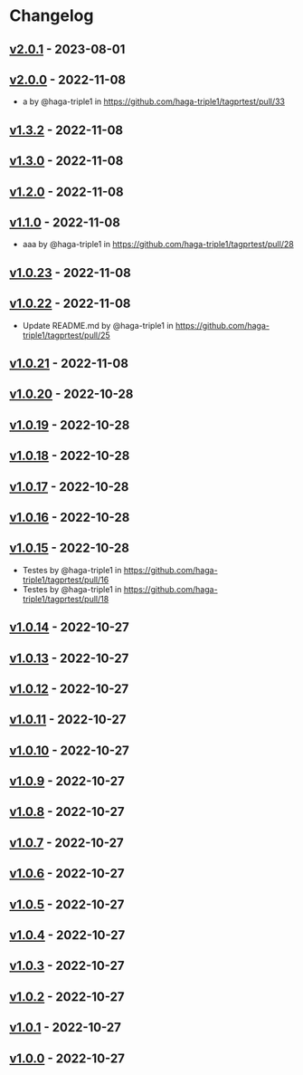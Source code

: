 # Changelog

## [v2.0.1](https://github.com/haga-triple1/tagprtest/compare/v2.0.0...v2.0.1) - 2023-08-01

## [v2.0.0](https://github.com/haga-triple1/tagprtest/compare/v1.3.2...v2.0.0) - 2022-11-08
- a by @haga-triple1 in https://github.com/haga-triple1/tagprtest/pull/33

## [v1.3.2](https://github.com/haga-triple1/tagprtest/compare/v1.3.0...v1.3.2) - 2022-11-08

## [v1.3.0](https://github.com/haga-triple1/tagprtest/compare/v1.2.0...v1.3.0) - 2022-11-08

## [v1.2.0](https://github.com/haga-triple1/tagprtest/compare/v1.1.0...v1.2.0) - 2022-11-08

## [v1.1.0](https://github.com/haga-triple1/tagprtest/compare/v1.0.23...v1.1.0) - 2022-11-08
- aaa by @haga-triple1 in https://github.com/haga-triple1/tagprtest/pull/28

## [v1.0.23](https://github.com/haga-triple1/tagprtest/compare/v1.0.22...v1.0.23) - 2022-11-08

## [v1.0.22](https://github.com/haga-triple1/tagprtest/compare/v1.0.21...v1.0.22) - 2022-11-08
- Update README.md by @haga-triple1 in https://github.com/haga-triple1/tagprtest/pull/25

## [v1.0.21](https://github.com/haga-triple1/tagprtest/compare/v1.0.20...v1.0.21) - 2022-11-08

## [v1.0.20](https://github.com/haga-triple1/tagprtest/compare/v1.0.19...v1.0.20) - 2022-10-28

## [v1.0.19](https://github.com/haga-triple1/tagprtest/compare/v1.0.18...v1.0.19) - 2022-10-28

## [v1.0.18](https://github.com/haga-triple1/tagprtest/compare/v1.0.17...v1.0.18) - 2022-10-28

## [v1.0.17](https://github.com/haga-triple1/tagprtest/compare/v1.0.16...v1.0.17) - 2022-10-28

## [v1.0.16](https://github.com/haga-triple1/tagprtest/compare/v1.0.15...v1.0.16) - 2022-10-28

## [v1.0.15](https://github.com/haga-triple1/tagprtest/compare/v1.0.14...v1.0.15) - 2022-10-28
- Testes by @haga-triple1 in https://github.com/haga-triple1/tagprtest/pull/16
- Testes by @haga-triple1 in https://github.com/haga-triple1/tagprtest/pull/18

## [v1.0.14](https://github.com/haga-triple1/tagprtest/compare/v1.0.13...v1.0.14) - 2022-10-27

## [v1.0.13](https://github.com/haga-triple1/tagprtest/compare/v1.0.12...v1.0.13) - 2022-10-27

## [v1.0.12](https://github.com/haga-triple1/tagprtest/compare/v1.0.11...v1.0.12) - 2022-10-27

## [v1.0.11](https://github.com/haga-triple1/tagprtest/compare/v1.0.10...v1.0.11) - 2022-10-27

## [v1.0.10](https://github.com/haga-triple1/tagprtest/compare/v1.0.9...v1.0.10) - 2022-10-27

## [v1.0.9](https://github.com/haga-triple1/tagprtest/compare/v1.0.8...v1.0.9) - 2022-10-27

## [v1.0.8](https://github.com/haga-triple1/tagprtest/compare/v1.0.7...v1.0.8) - 2022-10-27

## [v1.0.7](https://github.com/haga-triple1/tagprtest/compare/v1.0.6...v1.0.7) - 2022-10-27

## [v1.0.6](https://github.com/haga-triple1/tagprtest/compare/v1.0.5...v1.0.6) - 2022-10-27

## [v1.0.5](https://github.com/haga-triple1/tagprtest/compare/v1.0.4...v1.0.5) - 2022-10-27

## [v1.0.4](https://github.com/haga-triple1/tagprtest/compare/v1.0.3...v1.0.4) - 2022-10-27

## [v1.0.3](https://github.com/haga-triple1/tagprtest/compare/v1.0.2...v1.0.3) - 2022-10-27

## [v1.0.2](https://github.com/haga-triple1/tagprtest/compare/v1.0.1...v1.0.2) - 2022-10-27

## [v1.0.1](https://github.com/haga-triple1/tagprtest/compare/v1.0.0...v1.0.1) - 2022-10-27

## [v1.0.0](https://github.com/haga-triple1/tagprtest/commits/v1.0.0) - 2022-10-27
